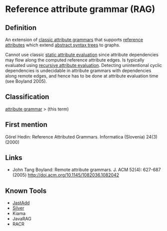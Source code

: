 # Reference attribute grammar (RAG)

## Definition
An extension of [classic attribute grammars](classic_attribute_grammars.md) that supports [reference attributes](reference_attribute.md) which extend [abstract syntax trees](abstract_syntax_tree.md) to graphs.

Cannot use classic [static attribute evaluation](static_attribute_evaluation.md) since attribute dependencies may flow along the computed reference attribute edges. Is typically evaluated using [recursive attribute evaluation](recursive_attribute_evaluation.md). Detecting unintentional cyclic dependencies is undecidable in attribute grammars with dependencies along remote edges, and hence has to be done at attribute evaluation time (see Boyland 2005).

## Classification
[attribute grammar](attribute_grammar.md) \> (this term)

## First mention
Görel Hedin: Reference Attributed Grammars. Informatica (Slovenia) 24(3) (2000)

## Links
* John Tang Boyland: Remote attribute grammars. J. ACM 52(4): 627-687 (2005) http://doi.acm.org/10.1145/1082036.1082042

## Known Tools
* [JastAdd](../tools/Jastadd.md)
* [Silver](../tools/Silver.md)
* Kiama
* JavaRAG
* RACR
